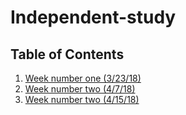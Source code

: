 # Independent-study
## Table of Contents
1) [Week number one (3/23/18)](/WeekOne.md)
2) [Week number two (4/7/18)](WeekTwo.md)
3) [Week number two (4/15/18)](WeekThree.md)
